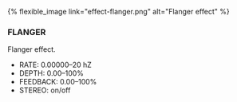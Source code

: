 ---
---
{% flexible_image link="effect-flanger.png" alt="Flanger effect" %}

### FLANGER
Flanger effect.

* RATE: 0.00000–20 hZ
* DEPTH: 0.00–100%
* FEEDBACK: 0.00–100%
* STEREO: on/off
